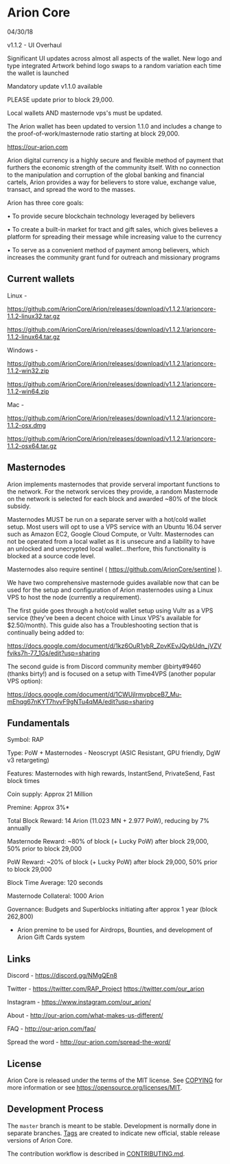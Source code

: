 Arion Core
=============

04/30/18

v1.1.2 - UI Overhaul

Significant UI updates across almost all aspects of the wallet.
New logo and type integrated
Artwork behind logo swaps to a random variation each time the wallet is launched


Mandatory update v1.1.0 available

PLEASE update prior to block 29,000. 

Local wallets AND masternode vps's must be updated.

The Arion wallet has been updated to version 1.1.0 and includes a change to the proof-of-work/masternode ratio starting at block 29,000.

https://our-arion.com

Arion digital currency is a highly secure and flexible method of payment that furthers the economic strength of the community itself. With no connection to the manipulation and corruption of the global banking and financial cartels, Arion provides a way for believers to store value, exchange value, transact, and spread the word to the masses. 

Arion has three core goals:

• To provide secure blockchain technology leveraged by believers

• To create a built-in market for tract and gift sales, which gives believes a platform for spreading their message while increasing value to the currency

• To serve as a convenient method of payment among believers, which increases the community grant fund for outreach and missionary programs


Current wallets
---------------
Linux -

https://github.com/ArionCore/Arion/releases/download/v1.1.2.1/arioncore-1.1.2-linux32.tar.gz

https://github.com/ArionCore/Arion/releases/download/v1.1.2.1/arioncore-1.1.2-linux64.tar.gz

Windows -

https://github.com/ArionCore/Arion/releases/download/v1.1.2.1/arioncore-1.1.2-win32.zip

https://github.com/ArionCore/Arion/releases/download/v1.1.2.1/arioncore-1.1.2-win64.zip

Mac -

https://github.com/ArionCore/Arion/releases/download/v1.1.2.1/arioncore-1.1.2-osx.dmg

https://github.com/ArionCore/Arion/releases/download/v1.1.2.1/arioncore-1.1.2-osx64.tar.gz


Masternodes
-----------
Arion implements masternodes that provide serveral important functions to the network. For the network services they provide, a random Masternode on the network is selected for each block and awarded ~80% of the block subsidy.

Masternodes MUST be run on a separate server with a hot/cold wallet setup. Most users will opt to use a VPS service with an Ubuntu 16.04 server such as Amazon EC2, Google Cloud Compute, or Vultr. Masternodes can not be operated from a local wallet as it is unsecure and a liability to have an unlocked and unecrypted local wallet...therfore, this functionality is blocked at a source code level.

Masternodes also require sentinel ( https://github.com/ArionCore/sentinel ).

We have two comprehensive masternode guides available now that can be used for the setup and configuration of Arion masternodes using a Linux VPS to host the node (currently a requirement).

The first guide goes through a hot/cold wallet setup using Vultr as a VPS service (they've been a decent choice with Linux VPS's available for $2.50/month). This guide also has a Troubleshooting section that is continually being added to:

https://docs.google.com/document/d/1kz6OuR1ybR_ZpvKEvJQybUdn_jVZVfviks7h-77_1Gs/edit?usp=sharing

The second guide is from Discord community member @birty#9460 (thanks birty!) and is focused on a setup with Time4VPS (another popular VPS option):

https://docs.google.com/document/d/1CWUjlrmvpbceB7_Mu-mEhqg67nKYT7hvvF9gNTu4qMA/edit?usp=sharing


Fundamentals
------------

Symbol: RAP

Type: PoW + Masternodes - Neoscrypt (ASIC Resistant, GPU friendly, DgW v3 retargeting)

Features: Masternodes with high rewards, InstantSend, PrivateSend, Fast block times

Coin supply: Approx 21 Million

Premine: Approx 3%*

Total Block Reward: 14 Arion (11.023 MN + 2.977 PoW),  reducing by 7% annually

Masternode Reward: ~80% of block (+ Lucky PoW) after block 29,000, 50% prior to block 29,000

PoW Reward: ~20% of block (+ Lucky PoW) after block 29,000, 50% prior to block 29,000

Block Time Average: 120 seconds

Masternode Collateral: 1000 Arion

Governance: Budgets and Superblocks initiating after approx 1 year (block 262,800)

* Arion premine to be used for Airdrops, Bounties, and development of Arion Gift Cards system


Links
-------

Discord - https://discord.gg/NMgQEn8

Twitter - https://twitter.com/RAP_Project  https://twitter.com/our_arion

Instagram - https://www.instagram.com/our_arion/

About - http://our-arion.com/what-makes-us-different/

FAQ - http://our-arion.com/faq/

Spread the word - http://our-arion.com/spread-the-word/


License
-------

Arion Core is released under the terms of the MIT license. See [COPYING](COPYING) for more
information or see https://opensource.org/licenses/MIT.


Development Process
-------------------

The `master` branch is meant to be stable. Development is normally done in separate branches.
[Tags](https://github.com/ArionCore/Arion/tags) are created to indicate new official,
stable release versions of Arion Core.

The contribution workflow is described in [CONTRIBUTING.md](CONTRIBUTING.md).
